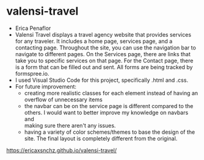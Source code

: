 # valensi-travel
- Erica Penaflor
- Valensi Travel displays a travel agency website that provides services for any traveler. It includes a home page, services page, and a contacting page. Throughout the site, you can use the navigation bar to navigate to different pages. On the Services page, there are links that take you to specific services on that page. For the Contact page, there is a form that can be filled out and sent. All forms are being tracked by formspree.io.
- I used Visual Studio Code for this project, specifically .html and .css.
- For future improvement:
  - creating more realistic classes for each element instead of having an overflow of unnecessary items
  - the navbar can be on the service page is different compared to the others. I would want to better improve my knowledge on navbars and    
    making sure there aren't any issues.
  - having a variety of color schemes/themes to base the design of the site. The final layout is completely different from the original.

https://ericaxsnchz.github.io/valensi-travel/
